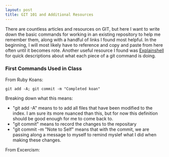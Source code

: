 ```yaml
---
layout: post
title: GIT 101 and Additional Resources
---
```


There are countless articles and resources on GIT, but here I want to write down the basic commands for working in an existing repository to help me remember them, along with a handful of links I found most helpful.  In the beginning, I will most likely have to reference and copy and paste from here often until it becomes rote.  Another useful resource I found was [Explainshell](https://explainshell.com/) for quick descriptions about what each piece of a git command is doing.

### First Commands Used in Class

From Ruby Koans:
```
git add -A; git commit -m "Completed koan"
```

Breaking down what this means:
 - "git add -A" means to to add all files that have been modified to the index. I am sure its more nuanced than this, but for now this definition should be good enough for me to come back to.
 - "git commit" means to record the changes to the repositary
 - "git commit -m "Note to Self" means that with the commit, we are passing along a message to myself to remind myslef what I did when making these changes.

From Excercism:



